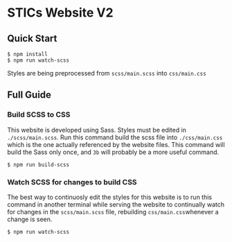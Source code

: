 # STICs Website V2

## Quick Start

~~~~
$ npm install
$ npm run watch-scss
~~~~

Styles are being preprocessed from `scss/main.scss` into `css/main.css`

## Full Guide

### Build SCSS to CSS

This website is developed using Sass. Styles must be edited in `./scss/main.scss`. Run this command build the scss file into `./css/main.css` which is the one actually referenced by the website files. This command will build the Sass only once, and `3b` will probably be a more useful command.

`$ npm run build-scss`

### Watch SCSS for changes to build CSS

The best way to continuosly edit the styles for this website is to run this command in another terminal while serving the website to continually watch for changes in the `scss/main.scss` file, rebuilding `css/main.css`whenever a change is seen.

`$ npm run watch-scss`
